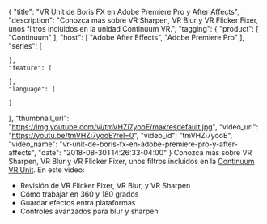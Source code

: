 {
  "title": "VR Unit de Boris FX en Adobe Premiere Pro y After Affects",
  "description": "Conozca más sobre VR Sharpen, VR Blur y VR Flicker Fixer, unos filtros incluidos en la unidad Continuum VR.",
  "tagging": {
    "product": [
      "Continuum"
    ],
    "host": [
      "Adobe After Effects",
      "Adobe Premiere Pro"
    ],
    "series": [

    ],
    "feature": [

    ],
    "language": [

    ]
  },
  "thumbnail_url": "https://img.youtube.com/vi/tmVHZi7yooE/maxresdefault.jpg",
  "video_url": "https://youtu.be/tmVHZi7yooE?rel=0",
  "video_id": "tmVHZi7yooE",
  "video_name": "vr-unit-de-boris-fx-en-adobe-premiere-pro-y-after-affects",
  "date": "2018-08-30T14:26:33-04:00"
}
Conozca más sobre VR Sharpen, VR Blur y VR Flicker Fixer, unos filtros incluidos en la [Continuum VR Unit](/products/continuum-units/continuum-vr/). En este video:

* Revisión de VR Flicker Fixer, VR Blur, y VR Sharpen
* Cómo trabajar en 360 y 180 grados
* Guardar efectos entra plataformas
* Controles avanzados para blur y sharpen
